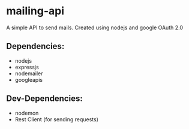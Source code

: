 # mailing-api

A simple API to send mails. Created using nodejs and google OAuth 2.0 

## Dependencies: 
* nodejs
* expressjs
* nodemailer
* googleapis

## Dev-Dependencies:
* nodemon
* Rest Client (for sending requests)
